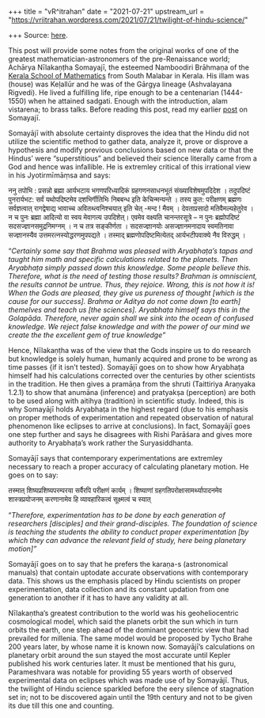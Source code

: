 +++
title = "vR^itrahan"
date = "2021-07-21"
upstream_url = "https://vriitrahan.wordpress.com/2021/07/21/twilight-of-hindu-science/"

+++
Source: [here](https://vriitrahan.wordpress.com/2021/07/21/twilight-of-hindu-science/).

This post will provide some notes from the original works of one of the
greatest mathematician-astronomers of the pre-Renaissance world; Achārya
Nīlakaṇṭha Somayajī, the esteemed Namboodiri Brāhmaṇa of the [Kerala
School of
Mathematics](https://en.wikipedia.org/wiki/Kerala_school_of_astronomy_and_mathematics)
from South Malabar in Kerala. His illam was (house) was Keḷallūr and he
was of the Gārgya lineage (Ashvalayana Rigvedi). He lived a fulfilling
life, ripe enough to be a centenarian (1444-1550) when he attained
sadgati. Enough with the introduction, alam vistarena; to brass talks.
Before reading this post, read my earlier
[post](https://vriitrahan.wordpress.com/2020/12/11/nilaka%e1%b9%87%e1%b9%adha-somayaji-s-wisdom/)
on Somayajī.

Somayājī with absolute certainty disproves the idea that the Hindu did
not utilize the scientific method to gather data, analyze it, prove or
disprove a hypothesis and modify previous conclusions based on new data
or that the Hindus’ were “superstitious” and believed their science
literally came from a God and hence was infallible. He is extremley
critical of this irrational view in his Jyotirmīmāṃsa and says:

ननु तपोभि : प्रसन्नो ब्रह्मा आर्यभटाय भगणपरिध्यादिकं ग्रहगणनसाधनभूतं
संख्याविशेषमुपदिदेश । तदुपदिष्टं पुनरार्यभट: सर्वं यथोपदिष्टमेव
दशभिर्गीतिभिः निबबन्ध इति केचिन्मन्यन्ते । तस्य कुत: परीक्षणम् ब्रह्मणः
सर्वज्ञत्वात् रागद्वेषाद्य भावाच्च अवितथ्त्वनिश्चयात् इति चेत् -मन्द !
मैवम् । देवताप्रसादो मतिवैमल्यहेतुरेव । न च पुनः ब्रह्मा आदित्यो वा स्वय
मेवागत्य उपदिशेत्। एवमेव वक्ष्यति चानन्तरसूत्रे – न पुनः ब्रह्मोपदिष्टं
सदसज्ज्ञानसमुद्रनिमग्नम् । न च तत्र सङ्कीर्णता । सदसज्ज्ञानयोः
असज्ज्ञानमनादाय स्वमतिनावा सज्ज्ञानस्यैव उत्तमरत्नस्योद्धरणमुपपद्यते ।
तस्माद् ब्रह्मणोपदिष्टमित्येतद् आर्यभटीपवाक्ये नैव विरुद्धम् ।

“*Certainly some say that Brahma was pleased with Aryabhaṭa’s tapas and
taught him math and specific calculations related to the planets. Then
Aryabhaṭa simply passed down this knowledge. Some people believe this.
Therefore, what is the need of testing those results? Brahman is
omniscient, the results cannot be untrue. Thus, they rejoice. Wrong,
this is not how it is! When the Gods are pleased, they give us pureness
of thought \[which is the cause for our success\]. Brahma or Aditya do
not come down \[to earth\] themelves and teach us \[the sciences\].
Aryabhaṭa himself says this in the Golapāda. Therefore, never again
shall we sink into the ocean of confused knowledge. We reject false
knowledge and with the power of our mind we create the the excellent gem
of true knowledge”*

Hence, Nīlakaṇṭha was of the view that the Gods inspire us to do
research but knowledge is solely human, humanly acquired and prone to be
wrong as time passes {if it isn’t tested}. Somayājī goes on to show how
Aryabhaṭa himself had his calculations corrected over the centuries by
other scientists in the tradition. He then gives a pramāṇa from the
shruti (Taittiriya Araṇyaka 1.2.1) to show that anumāna (inference) and
pratyakṣa (perception) are both to be used along with aitihya
(tradition) in scientific study. Indeed, this is why Somayājī holds
Aryabhaṭa in the highest regard (due to his emphasis on proper methods
of experimentation and repeated observation of natural phenomenon like
eclipses to arrive at conclusions). In fact, Somayājī goes one step
further and says he disagrees with Rishi Parāśara and gives more
authority to Aryabhaṭa’s work rather the Suryasiddhanta.

Somayājī says that contemporary experimentations are extremley necessary
to reach a proper accuracy of calculating planetary motion. He goes on
to say:

तस्मात् शिष्यप्रशिष्यपरम्परया सर्वैरपि परीक्षणं कार्यम् । शिष्याणां
ग्रहगतिपरोक्षासामर्थ्यापादनमेव शास्त्रप्रयोजनम् करणानामेव हि
व्यावहारिकत्वं सूक्ष्मत्वं च स्यात्

“*Therefore, experimentation has to be done by each generation of
researchers \[disciples\] and their grand-disciples. The foundation of
science is teaching the students the ability to conduct proper
experimentation \[by which they can advance the relevant field of study,
here being planetary motion\]”*

Somayājī goes on to say that he prefers the karaṇa-s (astronomical
manuals) that contain uptodate accurate observations with contemporary
data. This shows us the emphasis placed by Hindu scientists on proper
experimentation, data collection and its constant updation from one
generation to another if it has to have any validity at all.

Nīlakaṇtha’s greatest contribution to the world was his geoheliocentric
cosmological model, which said the planets orbit the sun which in turn
orbits the earth, one step ahead of the dominant geocentric view that
had prevailed for millenia. The same model would be proposed by Tycho
Brahe 200 years later, by whose name it is known now. Somayājī’s
calculations on planetary orbit around the sun stayed the most accurate
until Kepler published his work centuries later. It must be mentioned
that his guru, Parameshvara was notable for providing 55 years worth of
observed experimental data on eclipses which was made use of by
Somayājī. Thus, the twilight of Hindu science sparkled before the eery
silence of stagnation set in; not to be discovered again until the 19th
century and not to be given its due till this one and counting.  

